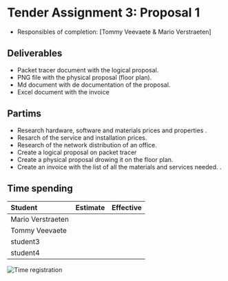# Tender Assignment 3: Proposal 1

* Responsibles of completion: [Tommy Veevaete & Mario Verstraeten]

## Deliverables

* Packet tracer document with the logical proposal.
* PNG file with the physical proposal (floor plan).
* Md document with de documentation of the proposal.
* Excel document with the invoice 


## Partims

* Research hardware, software and materials prices and properties .
* Resarch of the service and installation prices.
* Research of the network distribution of an office.
* Create a logical proposal on packet tracer
* Create a physical proposal drowing it on the floor plan.
* Create an invoice with the list of all the materials and services needed.
.

## Time spending

| Student  | Estimate | Effective |
| :---     |    ---:  |      ---: |
| Mario Verstraeten |  |    |
| Tommy Veevaete |      |          |
| student3 |          |           |
| student4 |          |           |


![Time registration ]()

